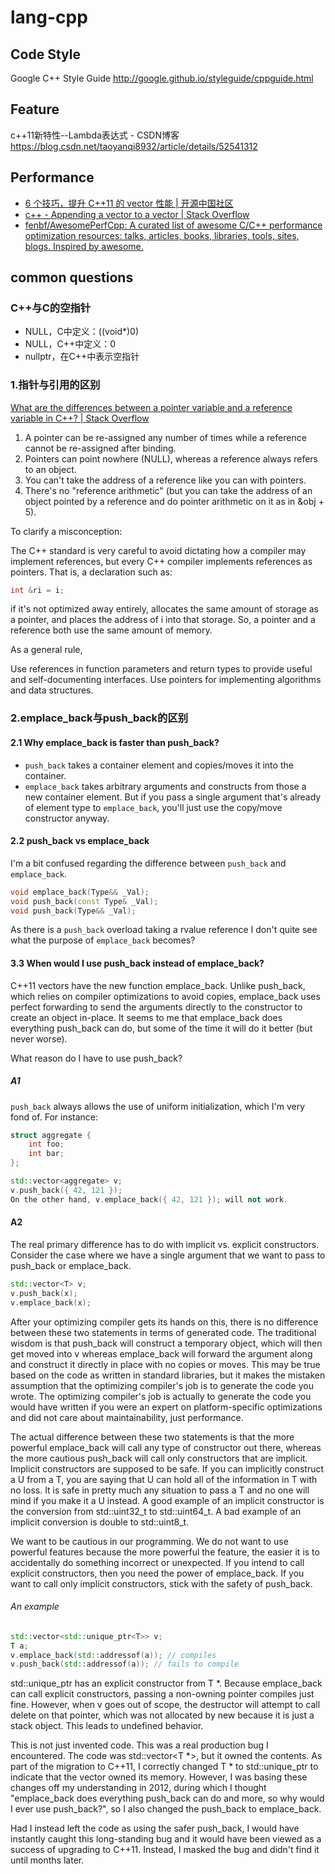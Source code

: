 # lang-cpp

## Code Style


Google C++ Style Guide
http://google.github.io/styleguide/cppguide.html

## Feature

c++11新特性--Lambda表达式 - CSDN博客
https://blog.csdn.net/taoyanqi8932/article/details/52541312

## Performance

- [6 个技巧，提升 C++11 的 vector 性能 | 开源中国社区](https://www.oschina.net/translate/6-tips-supercharge-cpp-11-vector-performance?lang=chs&page=1#)
- [c++ - Appending a vector to a vector | Stack Overflow](https://stackoverflow.com/questions/2551775/appending-a-vector-to-a-vector)
- [fenbf/AwesomePerfCpp: A curated list of awesome C/C++ performance optimization resources: talks, articles, books, libraries, tools, sites, blogs. Inspired by awesome.](https://github.com/fenbf/AwesomePerfCpp)

## common questions

### C++与C的空指针

- NULL，C中定义：((void*)0)  
- NULL，C++中定义：0  
- nullptr，在C++中表示空指针  

### 1.指针与引用的区别  

[What are the differences between a pointer variable and a reference variable in C++? | Stack Overflow](https://stackoverflow.com/questions/57483/what-are-the-differences-between-a-pointer-variable-and-a-reference-variable-in?rq=1)

1. A pointer can be re-assigned any number of times while a reference cannot be re-assigned after binding.  
2. Pointers can point nowhere (NULL), whereas a reference always refers to an object.  
3. You can't take the address of a reference like you can with pointers.  
4. There's no "reference arithmetic" (but you can take the address of an object pointed by a reference and do pointer arithmetic on it as in &obj + 5).  

To clarify a misconception:

The C++ standard is very careful to avoid dictating how a compiler may implement references, but every C++ compiler implements references as pointers. That is, a declaration such as:
```cpp
int &ri = i;
```
if it's not optimized away entirely, allocates the same amount of storage as a pointer, and places the address of i into that storage.
So, a pointer and a reference both use the same amount of memory.

As a general rule,

Use references in function parameters and return types to provide useful and self-documenting interfaces.
Use pointers for implementing algorithms and data structures.

### 2.emplace_back与push_back的区别

#### 2.1 Why emplace_back is faster than push_back?

- `push_back` takes a container element and copies/moves it into the container.  
- `emplace_back` takes arbitrary arguments and constructs from those a new container element. But if you pass a single argument that's already of element type to `emplace_back`, you'll just use the copy/move constructor anyway.

#### 2.2 push_back vs emplace_back

I'm a bit confused regarding the difference between `push_back` and `emplace_back`.
```cpp
void emplace_back(Type&& _Val);
void push_back(const Type& _Val);
void push_back(Type&& _Val);
```
As there is a `push_back` overload taking a rvalue reference I don't quite see what the purpose of `emplace_back` becomes?

#### 3.3 When would I use push_back instead of emplace_back?

C++11 vectors have the new function emplace_back. Unlike push_back, which relies on compiler optimizations to avoid copies, emplace_back uses perfect forwarding to send the arguments directly to the constructor to create an object in-place. It seems to me that emplace_back does everything push_back can do, but some of the time it will do it better (but never worse).

What reason do I have to use push_back?

##### A1

`push_back` always allows the use of uniform initialization, which I'm very fond of. For instance:
```cpp
struct aggregate {
    int foo;
    int bar;
};

std::vector<aggregate> v;
v.push_back({ 42, 121 });
On the other hand, v.emplace_back({ 42, 121 }); will not work.
```
#### A2

The real primary difference has to do with implicit vs. explicit constructors. Consider the case where we have a single argument that we want to pass to push_back or emplace_back.

```cpp
std::vector<T> v;
v.push_back(x);
v.emplace_back(x);
```

After your optimizing compiler gets its hands on this, there is no difference between these two statements in terms of generated code. The traditional wisdom is that push_back will construct a temporary object, which will then get moved into v whereas emplace_back will forward the argument along and construct it directly in place with no copies or moves. This may be true based on the code as written in standard libraries, but it makes the mistaken assumption that the optimizing compiler's job is to generate the code you wrote. The optimizing compiler's job is actually to generate the code you would have written if you were an expert on platform-specific optimizations and did not care about maintainability, just performance.

The actual difference between these two statements is that the more powerful emplace_back will call any type of constructor out there, whereas the more cautious push_back will call only constructors that are implicit. Implicit constructors are supposed to be safe. If you can implicitly construct a U from a T, you are saying that U can hold all of the information in T with no loss. It is safe in pretty much any situation to pass a T and no one will mind if you make it a U instead. A good example of an implicit constructor is the conversion from std::uint32_t to  std::uint64_t. A bad example of an implicit conversion is double to std::uint8_t.

We want to be cautious in our programming. We do not want to use powerful features because the more powerful the feature, the easier it is to accidentally do something incorrect or unexpected. If you intend to call explicit constructors, then you need the power of emplace_back. If you want to call only implicit constructors, stick with the safety of push_back.

###### An example

```cpp
std::vector<std::unique_ptr<T>> v;
T a;
v.emplace_back(std::addressof(a)); // compiles
v.push_back(std::addressof(a)); // fails to compile
```

std::unique_ptr<T> has an explicit constructor from T *. Because emplace_back can call explicit constructors, passing a non-owning pointer compiles just fine. However, when v goes out of scope, the destructor will attempt to call delete on that pointer, which was not allocated by new because it is just a stack object. This leads to undefined behavior.

This is not just invented code. This was a real production bug I encountered. The code was std::vector<T *>, but it owned the contents. As part of the migration to C++11, I correctly changed T * to std::unique_ptr<T> to indicate that the vector owned its memory. However, I was basing these changes off my understanding in 2012, during which I thought "emplace_back does everything push_back can do and more, so why would I ever use push_back?", so I also changed the push_back to emplace_back.

Had I instead left the code as using the safer push_back, I would have instantly caught this long-standing bug and it would have been viewed as a success of upgrading to C++11. Instead, I masked the bug and didn't find it until months later.
